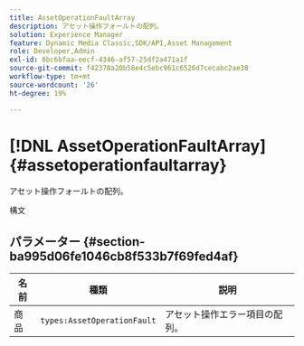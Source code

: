 ```yaml
---
title: AssetOperationFaultArray
description: アセット操作フォールトの配列。
solution: Experience Manager
feature: Dynamic Media Classic,SDK/API,Asset Management
role: Developer,Admin
exl-id: 8bc6bfaa-eecf-4346-af57-25df2a471a1f
source-git-commit: f42378a20b58e4c5ebc961c6526d7cecabc2ae38
workflow-type: tm+mt
source-wordcount: '26'
ht-degree: 19%

---
```


# [!DNL AssetOperationFaultArray]{#assetoperationfaultarray}

アセット操作フォールトの配列。

構文

## パラメーター {#section-ba995d06fe1046cb8f533b7f69fed4af}

| 名前 | 種類 | 説明 |
|---|---|---|
| 商品 | `types:AssetOperationFault` | アセット操作エラー項目の配列。 |
